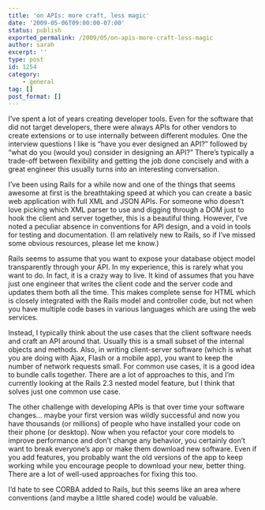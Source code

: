 ```yaml
---
title: 'on APIs: more craft, less magic'
date: '2009-05-06T09:00:00-07:00'
status: publish
exported_permalink: /2009/05/on-apis-more-craft-less-magic
author: sarah
excerpt: ''
type: post
id: 1254
category:
    - general
tag: []
post_format: []
---
```

I’ve spent a lot of years creating developer tools. Even for the software that did not target developers, there were always APIs for other vendors to create extensions or to use internally between different modules. One the interview questions I like is “have you ever designed an API?” followed by “what do you (would you) consider in designing an API?” There’s typically a trade-off between flexibility and getting the job done concisely and with a great engineer this usually turns into an interesting conversation.

I’ve been using Rails for a while now and one of the things that seems awesome at first is the breathtaking speed at which you can create a basic web application with full XML and JSON APIs. For someone who doesn’t love picking which XML parser to use and digging through a DOM just to hook the client and server together, this is a beautiful thing. However, I’ve noted a peculiar absence in conventions for API design, and a void in tools for testing and documentation. (I am relatively new to Rails, so if I’ve missed some obvious resources, please let me know.)

Rails seems to assume that you want to expose your database object model transparently through your API. In my experience, this is rarely what you want to do. In fact, it is a crazy way to live. It kind of assumes that you have just one engineer that writes the client code and the server code and updates them both all the time. This makes complete sense for HTML which is closely integrated with the Rails model and controller code, but not when you have multiple code bases in various languages which are using the web services.

Instead, I typically think about the use cases that the client software needs and craft an API around that. Usually this is a small subset of the internal objects and methods. Also, in writing client-server software (which is what you are doing with Ajax, Flash or a mobile app), you want to keep the number of network requests small. For common use cases, it is a good idea to bundle calls together. There are a lot of approaches to this, and I’m currently looking at the Rails 2.3 nested model feature, but I think that solves just one common use case.

The other challenge with developing APIs is that over time your software changes… maybe your first version was wildly successful and now you have thousands (or millions) of people who have installed your code on their phone (or desktop). Now when you refactor your core models to improve performance and don’t change any behavior, you certainly don’t want to break everyone’s app or make them download new software. Even if you add features, you probably want the old versions of the app to keep working while you encourage people to download your new, better thing. There are a lot of well-used approaches for fixing this too.

I’d hate to see CORBA added to Rails, but this seems like an area where conventions (and maybe a little shared code) would be valuable.